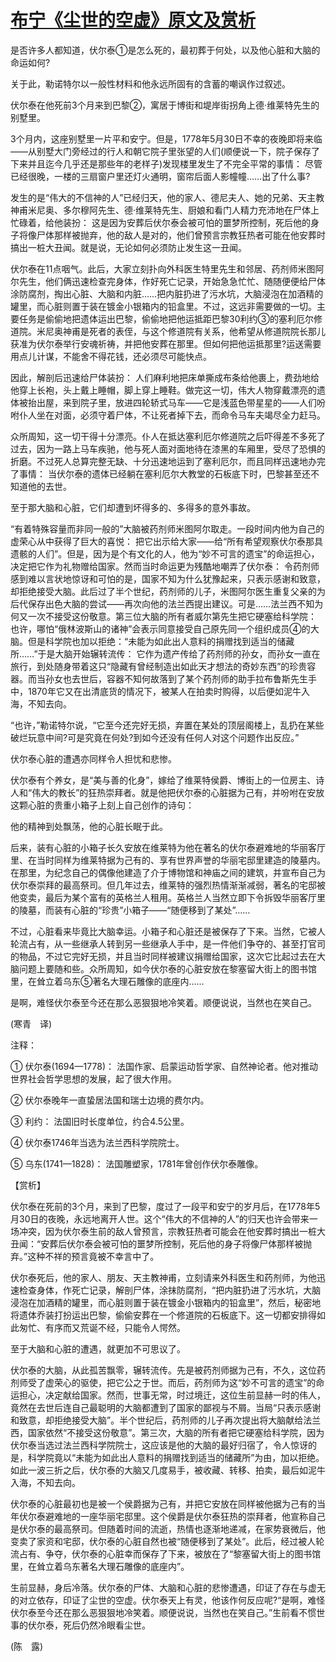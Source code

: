 # [布宁《尘世的空虚》原文及赏析](https://www.vrrw.net/wx/12305.html)

是否许多人都知道，伏尔泰①是怎么死的，最初葬于何处，以及他心脏和大脑的命运如何?

关于此，勒诺特尔以一般性材料和他永远所固有的含蓄的嘲讽作过叙述。

伏尔泰在他死前3个月来到巴黎②，寓居于博街和堤岸街拐角上德·维莱特先生的别墅里。

3个月内，这座别墅里一片平和安宁。但是，1778年5月30日不幸的夜晚即将来临——从别墅大门旁经过的行人和朝它院子里张望的人们(顺便说一下，院子保存了下来并且迄今几乎还是那些年的老样子)发现楼里发生了不完全平常的事情： 尽管已经很晚，一楼的三扇窗户里还灯火通明，窗帘后面人影幢幢……出了什么事?

发生的是“伟大的不信神的人”已经归天，他的家人、德尼夫人、她的兄弟、天主教神甫米尼奥、多尔穆阿先生、德·维莱特先生、厨娘和看门人精力充沛地在尸体上忙碌着，给他装扮： 这是因为安葬后伏尔泰会被可怕的噩梦所控制，死后他的身子将像尸体那样被抛弃，他的敌人是对的，他们曾预言宗教狂热者可能在他安葬时搞出一桩大丑闻。就是说，无论如何必须防止发生这一丑闻。

伏尔泰在11点咽气。此后，大家立刻扑向外科医生特里先生和邻居、药剂师米图阿尔先生，他们俩迅速检查完身体，作好死亡记录，开始急急忙忙、随随便便给尸体涂防腐剂，掏出心脏、大脑和内脏……把内脏扔进了污水坑，大脑浸泡在加酒精的罐里，而心脏则置于装在镀金小银箱内的铅盒里。不过，这远非需要做的一切。主要任务是偷偷地把遗体运出巴黎，偷偷地把他运抵距巴黎30利约③的塞利厄尔修道院。米尼奥神甫是死者的表侄，与这个修道院有关系，他希望从修道院院长那儿获准为伏尔泰举行安魂祈祷，并把他安葬在那里。但如何把他运抵那里?运送需要用点儿计谋，不能舍不得花钱，还必须尽可能快点。



因此，解剖后迅速给尸体装扮： 人们麻利地把床单撕成布条给他裹上，费劲地给他穿上长袍，头上戴上睡帽，脚上穿上睡鞋。做完这一切，伟大人物穿戴漂亮的遗体被抬出屋，来到院子里，放进四轮轿式马车——它是浅蓝色带星星的——人们吩咐仆人坐在对面，必须守着尸体，不让死者掉下去，而命令马车夫竭尽全力赶马。

众所周知，这一切干得十分漂亮。仆人在抵达塞利厄尔修道院之后吓得差不多死了过去，因为一路上马车疾驰，他与死人面对面地待在漆黑的车厢里，受尽了恐惧的折磨。不过死人总算完整无缺、十分迅速地运到了塞利厄尔，而且同样迅速地办完了事情： 当伏尔泰的遗体已经躺在塞利厄尔大教堂的石板底下时，巴黎甚至还不知道他的去世。

至于那大脑和心脏，它们却遭到坏得多的、多得多的意外事故。

“有着特殊容量而非同一般的”大脑被药剂师米图阿尔取走。一段时间内他为自己的虚荣心从中获得了巨大的喜悦： 把它出示给大家——给“所有希望观察伏尔泰那具遗骸的人们”。但是，因为是个有文化的人，他为“妙不可言的遗宝”的命运担心，决定把它作为礼物赠给国家。然而当时命运更为残酷地嘲弄了伏尔泰： 令药剂师感到难以言状地惊讶和可怕的是，国家不知为什么犹豫起来，只表示感谢和致意，却拒绝接受大脑。此后过了半个世纪，药剂师的儿子，米图阿尔医生重复父亲的为后代保存出色大脑的尝试——再次向他的法兰西提出建议。可是……法兰西不知为何又一次不接受这份敬意。第三位大脑的所有者威尔第先生把它硬塞给科学院： 也许，哪怕“俄林波斯山的诸神”会表示同意接受自己原先同一个组织成员④的大脑。但是科学院也加以拒绝：“未能为如此出人意料的捐赠找到适当的储藏所……”于是大脑开始辗转流传： 它作为遗产传给了药剂师的孙女，而孙女一直在旅行，到处随身带着这只“隐藏有曾经制造出如此天才想法的奇妙东西”的珍贵容器。而当孙女也去世后，容器不知何故落到了某个药剂师的助手拉布鲁斯先生手中，1870年它又在出清底货的情况下，被某人在拍卖时购得，以后便如泥牛入海，不知去向。

“也许，”勒诺特尔说，“它至今还完好无损，弃置在某处的顶层阁楼上，乱扔在某些破烂玩意中间?可是究竟在何处?到如今还没有任何人对这个问题作出反应。”

伏尔泰心脏的遭遇亦同样令人担忧和悲惨。

伏尔泰有个养女，是“美与善的化身”，嫁给了维莱特侯爵、博街上的一位房主、诗人和“伟大的教长”的狂热崇拜者。就是他把伏尔泰的心脏据为己有，并吩咐在安放这颗心脏的贵重小箱子上刻上自己创作的诗句：

他的精神到处飘荡，他的心脏长眠于此。

后来，装有心脏的小箱子长久安放在维莱特为他在著名的伏尔泰避难地的华丽客厅里、在当时同样为维莱特据为己有的、享有世界声誉的华丽宅邸里建造的陵墓内。在那里，为纪念自己的偶像他建造了介于博物馆和神庙之间的建筑，并宣布自己为伏尔泰崇拜的最高祭司。但几年过去，维莱特的强烈热情渐渐减弱，著名的宅邸被他变卖，最后为某个富有的英格兰人租用。英格兰人当然立即下令拆毁华丽客厅里的陵墓，而装有心脏的“珍贵”小箱子——“随便移到了某处”……

不过，心脏看来毕竟比大脑幸运。小箱子和心脏还是被保存了下来。当然，它被人轮流占有，从一些继承人转到另一些继承人手中，是一件他们争夺的、甚至打官司的物品，不过它完好无损，并且当时同样被建议捐赠给国家，这次它比起过去在大脑问题上要随和些。众所周知，如今伏尔泰的心脏安放在黎塞留大街上的图书馆里，在耸立着乌东⑤著名大理石雕像的底座内……

是啊，难怪伏尔泰至今还在那么恶狠狠地冷笑着。顺便说说，当然也在笑自己。

(寒青　译)

注释：

① 伏尔泰(1694—1778)： 法国作家、启蒙运动哲学家、自然神论者。他对推动世界社会哲学思想的发展，起了很大作用。

② 伏尔泰晚年一直蛰居法国和瑞士边境的费尔内。

③ 利约： 法国旧时长度单位，约合4.5公里。

④ 伏尔泰1746年当选为法兰西科学院院士。

⑤ 乌东(1741—1828)： 法国雕塑家，1781年曾创作伏尔泰雕像。

【赏析】

伏尔泰在死前的3个月，来到了巴黎，度过了一段平和安宁的岁月后，在1778年5月30日的夜晚，永远地离开人世。这个“伟大的不信神的人”的归天也许会带来一场冲突，因为伏尔泰生前的敌人曾预言，宗教狂热者可能会在他安葬时搞出一桩大丑闻：“安葬后伏尔泰会被可怕的噩梦所控制，死后他的身子将像尸体那样被抛弃。”这种不祥的预言竟被不幸言中了。

伏尔泰死后，他的家人、朋友、天主教神甫，立刻请来外科医生和药剂师，为他迅速检查身体，作死亡记录，解剖尸体，涂抹防腐剂，“把内脏扔进了污水坑，大脑浸泡在加酒精的罐里，而心脏则置于装在镀金小银箱内的铅盒里”，然后，秘密地将遗体乔装打扮运出巴黎，偷偷安葬在一个修道院的石板底下。这一切都安排得如此匆忙、有序而又荒诞不经，只能令人愕然。

至于大脑和心脏的遭遇，就更加不可思议了。

伏尔泰的大脑，从此孤苦飘零，辗转流传。先是被药剂师据为己有，不久，这位药剂师受了虚荣心的驱使，把它公之于世。而后，药剂师为这“妙不可言的遗宝”的命运担心，决定献给国家。然而，世事无常，时过境迁，这位生前显赫一时的伟人，竟然在去世后连自己最聪明的大脑都遭到了国家的鄙视与不屑。当局“只表示感谢和致意，却拒绝接受大脑”。半个世纪后，药剂师的儿子再次提出将大脑献给法兰西，国家依然“不接受这份敬意”。第三次，大脑的所有者把它硬塞给科学院，因为伏尔泰当选过法兰西科学院院士，这应该是他的大脑的最好归宿了，令人惊讶的是，科学院竟以“未能为如此出人意料的捐赠找到适当的储藏所”为由，加以拒绝。如此一波三折之后，伏尔泰的大脑又几度易手，被收藏、转移、拍卖，最后如泥牛入海，不知去向。

伏尔泰的心脏最初也是被一个侯爵据为己有，并把它安放在同样被他据为己有的当年伏尔泰避难地的一座华丽宅邸里。这个侯爵是伏尔泰狂热的崇拜者，他宣称自己是伏尔泰的最高祭司。但随着时间的流逝，热情也逐渐地递减，在家势衰微后，他变卖了家资和宅邸，伏尔泰的心脏自然也被“随便移到了某处”。此后，经过被人轮流占有、争夺，伏尔泰的心脏幸而保存了下来，被放在了“黎塞留大街上的图书馆里，在耸立着乌东著名大理石雕像的底座内”。

生前显赫，身后冷落。伏尔泰的尸体、大脑和心脏的悲惨遭遇，印证了存在与虚无的对立依存，印证了尘世的空虚。伏尔泰天上有灵，他该作何反应呢?“是啊，难怪伏尔泰至今还在那么恶狠狠地冷笑着。顺便说说，当然也在笑自己。”生前看不惯世事的伏尔泰，死后仍然冷眼看尘世。

(陈　露)

